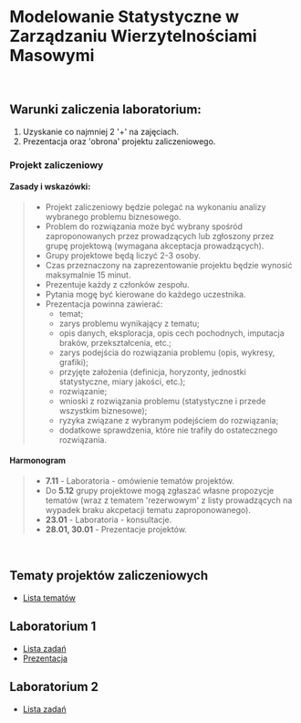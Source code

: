 # Modelowanie Statystyczne w Zarządzaniu Wierzytelnościami Masowymi

<br>

## Warunki zaliczenia laboratorium:

1) Uzyskanie co najmniej 2 '+' na zajęciach.
2) Prezentacja oraz 'obrona' projektu zaliczeniowego.

### Projekt zaliczeniowy

#### Zasady i wskazówki:
>- Projekt zaliczeniowy będzie polegać na wykonaniu analizy wybranego problemu biznesowego.
>- Problem do rozwiązania może być wybrany spośród zaproponowanych przez prowadzących lub zgłoszony przez grupę projektową (wymagana akceptacja prowadzących).
>- Grupy projektowe będą liczyć 2-3 osoby.
>- Czas przeznaczony na zaprezentowanie projektu będzie wynosić maksymalnie 15 minut.
>- Prezentuje każdy z członków zespołu.
>- Pytania mogę być kierowane do każdego uczestnika.
>- Prezentacja powinna zawierać:
>   - temat;
>   - zarys problemu wynikający z tematu;
>   - opis danych, eksploracja, opis cech pochodnych, imputacja braków, przekształcenia, etc.;
>   - zarys podejścia do rozwiązania problemu (opis, wykresy, grafiki);
>   - przyjęte założenia (definicja, horyzonty, jednostki statystyczne, miary jakości, etc.);
>   - rozwiązanie;
>   - wnioski z rozwiązania problemu (statystyczne i przede wszystkim biznesowe);
>   - ryzyka związane z wybranym podejściem do rozwiązania;
>   - dodatkowe sprawdzenia, które nie trafiły do ostatecznego rozwiązania.

#### Harmonogram

>- **7.11** - Laboratoria - omówienie tematów projektów.
>- Do **5.12** grupy projektowe mogą zgłaszać własne propozycje tematów (wraz z tematem 'rezerwowym' z listy prowadzących na wypadek braku akcpetacji tematu zaproponowanego).
>- **23.01** - Laboratoria - konsultacje.
>- **28.01, 30.01** - Prezentacje projektów.

<br>

## Tematy projektów zaliczeniowych

- [Lista tematów](tematyProjektów.md)


## Laboratorium 1

- [Lista zadań](lab01/lista-lab01.md)
- [Prezentacja](lab01/prezentacja-lab01.pdf)

## Laboratorium 2

- [Lista zadań](lab02/lista-lab02.md)

